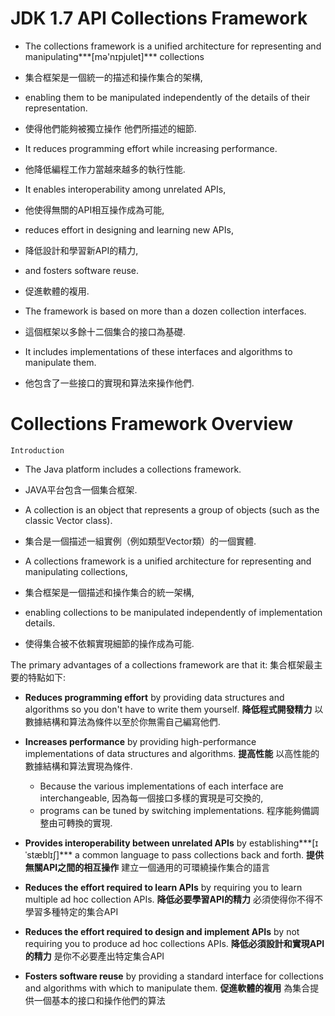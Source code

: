 # JDK 1.7 API Collections Framework

* The collections framework is a unified architecture for representing and manipulating***[mə'nɪpjulet]*** collections
 - 集合框架是一個統一的描述和操作集合的架構,
 
* enabling them to be manipulated independently of the details of their representation.
 - 使得他們能夠被獨立操作 他們所描述的細節.

* It reduces programming effort while increasing performance.
 - 他降低編程工作力當越來越多的執行性能.
 
* It enables interoperability among unrelated APIs, 
 - 他使得無關的API相互操作成為可能,

* reduces effort in designing and learning new APIs, 
 - 降低設計和學習新API的精力,

* and fosters software reuse. 
 - 促進軟體的複用.
 
* The framework is based on more than a dozen collection interfaces.
 - 這個框架以多餘十二個集合的接口為基礎. 

* It includes implementations of these interfaces and algorithms to manipulate them.
 - 他包含了一些接口的實現和算法來操作他們. 

# Collections Framework Overview

```
Introduction
```

* The Java platform includes a collections framework. 
 - JAVA平台包含一個集合框架.

* A collection is an object that represents a group of objects (such as the classic Vector class). 
 - 集合是一個描述一組實例（例如類型Vector類）的一個實體.

* A collections framework is a unified architecture for representing and manipulating collections, 
 - 集合框架是一個描述和操作集合的統一架構,

* enabling collections to be manipulated independently of implementation details. 
 - 使得集合被不依賴實現細節的操作成為可能.

  The primary advantages of a collections framework are that it:
  集合框架最主要的特點如下:
  
  - **Reduces programming effort** by providing data structures and algorithms so you don't have to write them yourself.
      **降低程式開發精力** 以數據結構和算法為條件以至於你無需自己編寫他們.
  
  - **Increases performance** by providing high-performance implementations of data structures and algorithms. 
      **提高性能** 以高性能的數據結構和算法實現為條件.
    - Because the various implementations of each interface are interchangeable, 
      因為每一個接口多樣的實現是可交換的, 
    - programs can be tuned by switching implementations.
      程序能夠備調整由可轉換的實現.
       
  - **Provides interoperability between unrelated APIs** by establishing***[ɪˈstæblɪʃ]*** a common language to pass collections back and forth.
    **提供無關API之間的相互操作** 建立一個通用的可環繞操作集合的語言
  
  - **Reduces the effort required to learn APIs** by requiring you to learn multiple ad hoc collection APIs.
    **降低必要學習API的精力** 必須使得你不得不學習多種特定的集合API
  
  - **Reduces the effort required to design and implement APIs** by not requiring you to produce ad hoc collections APIs.
    **降低必須設計和實現API的精力** 是你不必要產出特定集合API
  
  - **Fosters software reuse** by providing a standard interface for collections and algorithms with which to manipulate them.
    **促進軟體的複用** 為集合提供一個基本的接口和操作他們的算法

